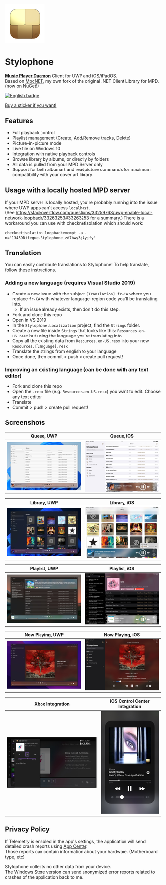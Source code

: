 <img src="Sources/Stylophone/Assets/Square44x44Logo.targetsize-256.png" width="128">
  
Stylophone
===========

[**Music Player Daemon**](https://www.musicpd.org/) Client for UWP and iOS/iPadOS.  
Based on [MpcNET](https://github.com/Difegue/MpcNET), my own fork of the original .NET Client Library for MPD. (now on NuGet!)   

<a href='//www.microsoft.com/store/apps/9NCB693428T8?cid=storebadge&ocid=badge'><img src='https://developer.microsoft.com/en-us/store/badges/images/English_get-it-from-MS.png' alt='English badge' width="142" height="52"/></a>

[Buy a sticker if you want!](https://ko-fi.com/s/9fcf421b6e)  

## Features

* Full playback control  
* Playlist management (Create, Add/Remove tracks, Delete)  
* Picture-in-picture mode  
* Live tile on Windows 10
* Integration with native playback controls
* Browse library by albums, or directly by folders  
* All data is pulled from your MPD Server only  
* Support for both albumart and readpicture commands for maximum compatibility with your cover art library

## Usage with a locally hosted MPD server

If your MPD server is locally hosted, you're probably running into the issue where UWP apps can't access `localhost`.  
(See https://stackoverflow.com/questions/33259763/uwp-enable-local-network-loopback/33263253#33263253 for a summary.)
There is a workaround you can use with checknetisolation which should work:  

```
checknetisolation loopbackexempt -a -n="13459Difegue.Stylophone_zd7bwy3j4yjfy"
```  

## Translation

You can easily contribute translations to Stylophone! To help translate, follow these instructions.

### Adding a new language (requires Visual Studio 2019)
- Create a new issue with the subject `[Translation] fr-CA` where you replace `fr-CA` with whatever language-region code you'll be translating into.
    - If an issue already exists, then don't do this step.
- Fork and clone this repo
- Open in VS 2019
- In the `Stylophone.Localization` project, find the `Strings` folder.
- Create a new file inside `Strings` that looks like this: `Resources.en-US.resx` but using the language you're translating into.
- Copy all the existing data from `Resources.en-US.resx` into your new `Resources.[language].resx`
- Translate the strings from english to your language
- Once done, then commit > push > create pull request!

### Improving an existing language (can be done with any text editor)
- Fork and clone this repo
- Open the `.resx` file (e.g. `Resources.en-US.resx`) you want to edit. Choose any text editor
- Translate
- Commit > push > create pull request!

## Screenshots

|Queue, UWP | Queue, iOS |
|---|---|
| ![queue_win](Screenshots/Screen1.jpg) | ![queue_ios](Screenshots/Screen5.jpg) |

|Library, UWP | Library, iOS |
|---|---|
| ![library_win](Screenshots/Screen2.jpg) | ![library_ios](Screenshots/Screen6.jpg) |

|Playlist, UWP | Playlist, iOS |
|---|---|
| ![playlist_win](Screenshots/Screen3.jpg)| ![playlist_ios](Screenshots/Screen7.jpg) |

|Now Playing, UWP | Now Playing, iOS |
|---|---|
| ![nowplaying_win](Screenshots/Screen4.jpg)| ![nowplaying_ios](Screenshots/Screen8.jpg) |

|Xbox Integration | iOS Control Center Integration |
|---|---|
| ![xbox](Screenshots/ScreenXbox.jpg)| ![controlcenter](Screenshots/ScreenNowPlaying.jpg) |

## Privacy Policy  

If Telemetry is enabled in the app's settings, the application will send detailed crash reports using [App Center](https://appcenter.ms).  
Those reports can contain information about your hardware. (Motherboard type, etc)  

Stylophone collects no other data from your device.  
The Windows Store version can send anonymized error reports related to crashes of the application back to me.  
